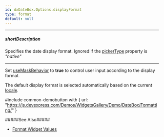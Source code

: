```yaml
---
id: dxDateBox.Options.displayFormat
type: format
default: null
---
```

---
##### shortDescription
Specifies the date display format. Ignored if the [pickerType](/api-reference/10%20UI%20Widgets/dxDateBox/1%20Configuration/pickerType.md '/Documentation/ApiReference/UI_Components/dxDateBox/Configuration/#pickerType') property is *"native"*

---
Set [useMaskBehavior](/api-reference/10%20UI%20Widgets/dxDateBox/1%20Configuration/useMaskBehavior.md '/Documentation/ApiReference/UI_Components/dxDateBox/Configuration/#useMaskBehavior') to **true** to control user input according to the display format.

The default display format is selected automatically based on the current [locale](/api-reference/50%20Common/utils/localization/locale().md '/Documentation/ApiReference/Common/utils/localization/#locale').

#include common-demobutton with {
    url: "https://js.devexpress.com/Demos/WidgetsGallery/Demo/DateBox/Formatting/"
}

#####See Also#####
- [Format Widget Values](/concepts/Common/Value%20Formatting/10%20Format%20Widget%20Values '/Documentation/Guide/Common/Value_Formatting/#Format_Widget_Values')